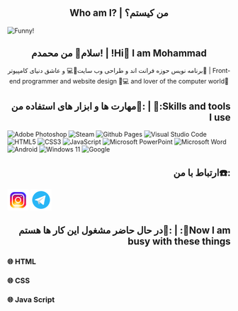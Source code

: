 <h2 align="center">Who am I? | من کیستم؟</h2>

<img align="center" src="https://github.com/user-attachments/assets/fd475fb0-4630-425d-95f9-bc156bdec0b0" alt="Funny!">

<h2 align="center">سلام👋 من محمدم! | !Hi👋 I am Mohammad</h2>

<p align="center">برنامه نویس حوزه فرانت اند و طراحی وب سایت👾💻 و عاشق دنیای کامپیوتر🦾 | Front-end programmer and website design 👾💻 and lover of the computer world🦾</p>

<h2 align="right">مهارت ها و ابزار های استفاده من📝: | 📝:Skills and tools I use</h2>

![Adobe Photoshop](https://img.shields.io/badge/adobe%20photoshop-%2331A8FF.svg?style=for-the-badge&logo=adobe%20photoshop&logoColor=white) ![Steam](https://img.shields.io/badge/steam-%23000000.svg?style=for-the-badge&logo=steam&logoColor=white) ![Github Pages](https://img.shields.io/badge/github%20pages-121013?style=for-the-badge&logo=github&logoColor=white) ![Visual Studio Code](https://img.shields.io/badge/Visual%20Studio%20Code-0078d7.svg?style=for-the-badge&logo=visual-studio-code&logoColor=white) ![HTML5](https://img.shields.io/badge/html5-%23E34F26.svg?style=for-the-badge&logo=html5&logoColor=white) ![CSS3](https://img.shields.io/badge/css3-%231572B6.svg?style=for-the-badge&logo=css3&logoColor=white) ![JavaScript](https://img.shields.io/badge/javascript-%23323330.svg?style=for-the-badge&logo=javascript&logoColor=%23F7DF1E) ![Microsoft PowerPoint](https://img.shields.io/badge/Microsoft_PowerPoint-B7472A?style=for-the-badge&logo=microsoft-powerpoint&logoColor=white) ![Microsoft Word](https://img.shields.io/badge/Microsoft_Word-2B579A?style=for-the-badge&logo=microsoft-word&logoColor=white) ![Android](https://img.shields.io/badge/Android-3DDC84?style=for-the-badge&logo=android&logoColor=white) ![Windows 11](https://img.shields.io/badge/Windows%2011-%230079d5.svg?style=for-the-badge&logo=Windows%2011&logoColor=white) ![Google](https://img.shields.io/badge/google-4285F4?style=for-the-badge&logo=google&logoColor=white)

<h2 align="right">ارتباط با من☎️:</h2>

<a href="https://instagram.com/seyyedmohammad_jafari/"><img src="https://github.com/SeyyedMohammadJafari/SeyyedMohammadJafari/blob/main/Logo/icons8-instagram-48.png?raw=true"></a>   <a href="https://t.me/M_I6MAN"><img src="https://github.com/SeyyedMohammadJafari/SeyyedMohammadJafari/blob/main/Logo/icons8-telegram-48.png?raw=true"></a>

<h2 align="right">در حال حاضر مشغول این کار ها هستم🌱: | :🌱Now I am busy with these things</h2>
<h3 align="left">🌐 HTML</h3>
<h3 align="left">🌐 CSS</h3>
<h3 align="left">🌐 Java Script</h3>
